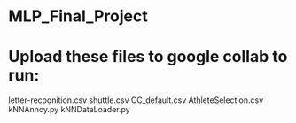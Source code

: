 # MLP_Final_Project

# Upload these files to google collab to run:
  letter-recognition.csv
  shuttle.csv
  CC_default.csv
  AthleteSelection.csv
  kNNAnnoy.py
  kNNDataLoader.py
